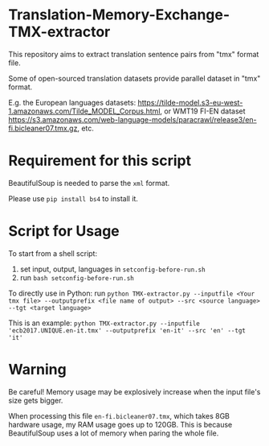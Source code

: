 # Translation-Memory-Exchange-TMX-extractor
This repository aims to extract translation sentence pairs from "tmx" format file.

Some of open-sourced translation datasets provide parallel dataset in "tmx" format. 

E.g. the European languages datasets: https://tilde-model.s3-eu-west-1.amazonaws.com/Tilde_MODEL_Corpus.html,
or WMT19 FI-EN dataset https://s3.amazonaws.com/web-language-models/paracrawl/release3/en-fi.bicleaner07.tmx.gz, etc.

# Requirement for this script
BeautifulSoup is needed to parse the `xml` format.

Please use `pip install bs4` to install it.

# Script for Usage
To start from a shell script:
1. set input, output, languages in `setconfig-before-run.sh`
2. run `bash setconfig-before-run.sh`

To directly use in Python:
run `python TMX-extractor.py --inputfile <Your tmx file> --outputprefix <file name of output> --src <source language> --tgt <target language>`

This is an example:
`python TMX-extractor.py --inputfile 'ecb2017.UNIQUE.en-it.tmx' --outputprefix 'en-it' --src 'en' --tgt 'it'`

# Warning
Be careful! Memory usage may be explosively increase when the input file's size gets bigger.

When processing this file `en-fi.bicleaner07.tmx`, which takes 8GB hardware usage, my RAM usage goes up to 120GB.
This is because BeautifulSoup uses a lot of memory when paring the whole file.